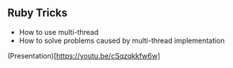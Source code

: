## Ruby Tricks

* How to use multi-thread
* How to solve problems caused by multi-thread implementation

(Presentation)[https://youtu.be/cSqzqkkfw6w]
